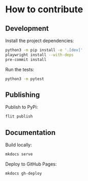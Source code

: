 # How to contribute

## Development

Install the project dependencies:

```sh
python3 -m pip install -e '.[dev]'
playwright install --with-deps
pre-commit install
```

Run the tests:

```sh
python3 -m pytest
```

## Publishing

Publish to PyPi:

```sh
flit publish
```

## Documentation

Build locally:

```sh
mkdocs serve
```

Deploy to GitHub Pages:

```sh
mkdocs gh-deploy
```

